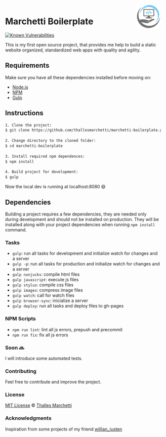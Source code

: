 <img src="src/img/brand.png" align="right" width="80px" height="80px" />

# Marchetti Boilerplate

[![Known Vulnerabilities](https://snyk.io/test/github/thallesmarchetti/marchetti-boilerplate/badge.svg)](https://snyk.io/test/github/thallesmarchetti/marchetti-boilerplate)

This is my first open source project, that provides me help to build a static website organized, standardized web apps with quality and agility.

## Requirements

Make sure you have all these dependencies installed before moving on:

- [Node.js](//nodejs.org/en/)
- [NPM](//www.npmjs.com/)
- [Gulp](https://gulpjs.com/)

## Instructions

```bash
1. Clone the project:
$ git clone https://github.com/thallesmarchetti/marchetti-boilerplate.git

2. Change directory to the cloned folder:
$ cd marchetti-boilerplate

3. Install required npm dependences:
$ npm install

4. Build project for development:
$ gulp
```

Now the local dev is running at localhost:8080 :smile:

## Dependencies

Building a project requires a few dependencies, they are needed only during development and should not be installed on production. They will be installed along with your project dependencies when running `npm install` command.

### Tasks

- `gulp`: run all tasks for development and initialize watch for changes and a server
- `gulp -p`: run all tasks for production and initialize watch for changes and a server
- `gulp nunjucks`: compile html files
- `gulp javascript`: execute js files
- `gulp stylus`: compile css files
- `gulp images`: compress image files
- `gulp watch`: call for watch files
- `gulp browser-sync`: inicialize a server
- `gulp deploy`: run all tasks and deploy files to gh-pages

### NPM Scripts

- `npm run lint`: lint all js errors, prepush and precommit
- `npm run fix`: fix all js errors

### Soon :soon:

I will introduce some automated tests.

### Contributing

Feel free to contribute and improve the project.

### License

[MIT License](LICENSE.md) © [Thalles Marchetti](https://github.com/thallesmarchetti)

### Acknowledgments

Inspiration from some projects of my friend [willian_justen](https://github.com/willianjusten)
